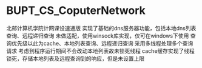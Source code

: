 # BUPT_CS_CoputerNetwork
北邮计算机学院计网课设速通版
实现了基础的dns服务器功能，包括本地dns列表查询、远程递归查询
未做适配，使用winsock库实现，仅可在windows下使用
查询优先级以此为cache、本地列表查询、远程递归查询
采用多线程处理多个查询请求
考虑到程序运行期间不会改动本地列表故未锁死线程
cache缓存实现了线程锁死，存储本地列表及远程查询到的响应，但是未设置上限
